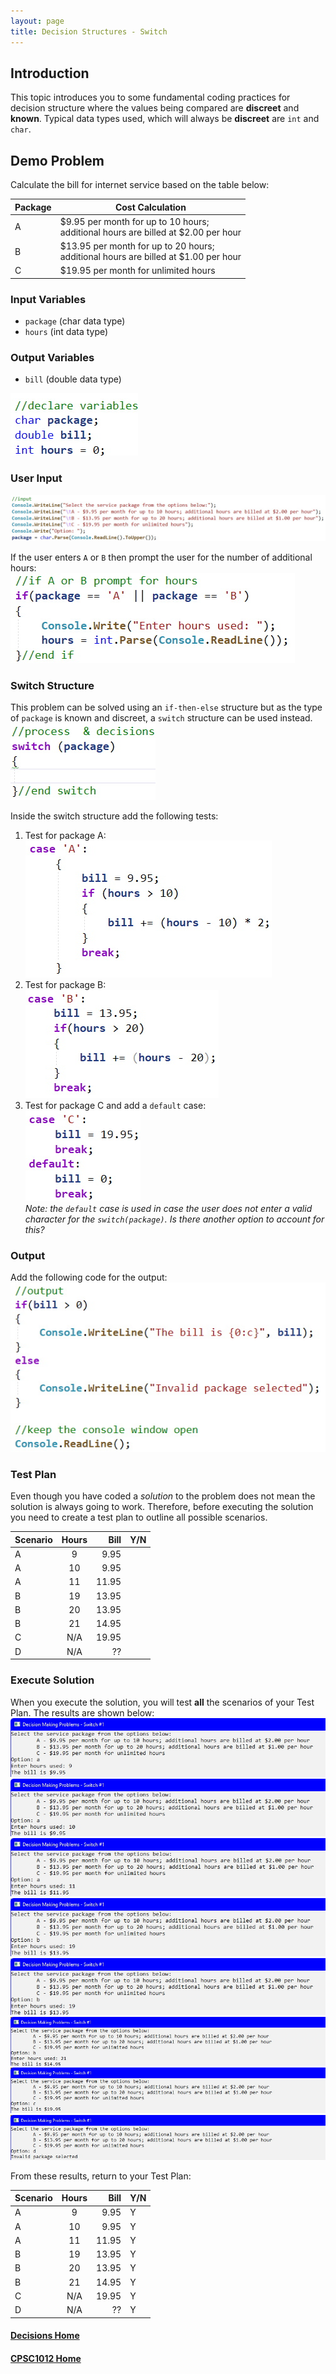 ```yaml
---
layout: page
title: Decision Structures - Switch
---
```


## Introduction
This topic introduces you to some fundamental coding practices for decision structure where the values being compared are **discreet** and **known**. Typical data types used, which will always be **discreet** are `int` and `char`.

## Demo Problem
Calculate the bill for internet service based on the table below:

| Package | Cost Calculation |
| ------- | ---------------- |
| A | $9.95 per month for up to 10 hours;<br>additional hours are billed at $2.00 per hour |
| B | $13.95 per month for up to 20 hours;<br>additional hours are billed at $1.00 per hour |
| C | $19.95 per month for unlimited hours |

### Input Variables
*  `package` (char data type)
*  `hours` (int data type)

### Output Variables
*  `bill` (double data type)

![switch-demo-1](files/switch-demo-1.jpg)

### User Input
![switch-demo-2](files/switch-demo-2.jpg)

If the user enters `A` or `B` then prompt the user for the number of additional hours:<br>
![switch-demo-3](files/switch-demo-3.jpg)

### Switch Structure
This problem can be solved using an `if-then-else` structure but as the type of `package` is known and discreet, a `switch` structure can be used instead.<br>
![switch-demo-4](files/switch-demo-4.jpg)

Inside the switch structure add the following tests:
1.  Test for package A:<br>
![switch-demo-5](files/switch-demo-5.jpg)
2.  Test for package B:<br>
![switch-demo-6](files/switch-demo-6.jpg)
3. Test for package C and add a `default` case:<br>
![switch-demo-7](files/switch-demo-7.jpg)<br>
_Note: the `default` case is used in case the user does not enter a valid character for the `switch(package)`. Is there another option to account for this?_

### Output
Add the following code for the output:<br>
![switch-demo-8](files/switch-demo-8.jpg)

### Test Plan
Even though you have coded a _solution_ to the problem does not mean the solution is always going to work. Therefore, before executing the solution you need to create a test plan to outline all possible scenarios.

| Scenario | Hours | Bill | Y/N |
| -------- | :---: | ---: | --- |
| A | 9 | 9.95 |  |
| A | 10 | 9.95 |  |
| A | 11 | 11.95 |  |
| B | 19 | 13.95 |  |
| B | 20 | 13.95 |  |
| B | 21 | 14.95 |  |
| C | N/A | 19.95 |  |
| D | N/A| ?? |   |

### Execute Solution
When you execute the solution, you will test **all** the scenarios of your Test Plan. The results are shown below:<br>
![switch-demo-test-1](files/switch-demo-test-1.jpg)<br>
![switch-demo-test-2](files/switch-demo-test-2.jpg)<br>
![switch-demo-test-3](files/switch-demo-test-3.jpg)<br>
![switch-demo-test-4](files/switch-demo-test-4.jpg)<br>
![switch-demo-test-5](files/switch-demo-test-5.jpg)<br>
![switch-demo-test-6](files/switch-demo-test-6.jpg)<br>
![switch-demo-test-7](files/switch-demo-test-7.jpg)<br>
![switch-demo-test-8](files/switch-demo-test-8.jpg)

From these results, return to your Test Plan:

| Scenario | Hours | Bill | Y/N |
| -------- | :---: | ---: | --- |
| A | 9 | 9.95 | Y |
| A | 10 | 9.95 | Y |
| A | 11 | 11.95 | Y |
| B | 19 | 13.95 | Y |
| B | 20 | 13.95 | Y |
| B | 21 | 14.95 | Y |
| C | N/A | 19.95 | Y |
| D | N/A| ?? | Y |

#### [Decisions Home](index.md)
#### [CPSC1012 Home](../)